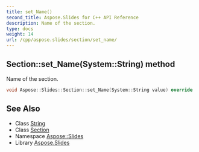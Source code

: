 ```yaml
---
title: set_Name()
second_title: Aspose.Slides for C++ API Reference
description: Name of the section.
type: docs
weight: 14
url: /cpp/aspose.slides/section/set_name/
---
```

## Section::set_Name(System::String) method


Name of the section.

```cpp
void Aspose::Slides::Section::set_Name(System::String value) override
```

## See Also

* Class [String](../../system/string/)
* Class [Section](./)
* Namespace [Aspose::Slides](../)
* Library [Aspose.Slides](../../)
